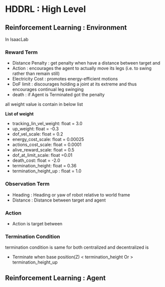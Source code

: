 # HDDRL : High Level

## Reinforcement Learning : Environment
In IsaacLab 

### Reward Term
- Distance Penalty : get penalty when have a distance between target and 
- Action : encourages the agent to actually move its legs (i.e. to swing rather than remain still)
- Electricity Cost : promotes energy-efficient motions
- DoF limit : discourages holding a joint at its extreme and thus encourages continual leg swinging
- death : if Agent is Terminated got the penalty

all weight value is contain in below list

**List of weight**
- tracking_lin_vel_weight: float = 3.0
- up_weight: float = -0.3
- dof_vel_scale: float = 0.2
- energy_cost_scale: float = 0.00025
- actions_cost_scale: float = 0.0001
- alive_reward_scale: float = 0.5
- dof_at_limit_scale: float =0.01
- death_cost: float = -2.0    
- termination_height: float = 0.36
- termination_height_up : float = 1.0

### Observation Term
- Heading : Heading or yaw of robot relative to world frame
- Distance : Distance between target and agent

### Action
- Action is target between 

### Termination Condition
termination condition is same for both centralized and decentralized is 
- Terminate when base position(Z) < termination_height Or > termination_height_up

## Reinforcement Learning : Agent
